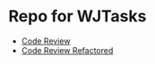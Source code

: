 # Repo for WJTasks

- [Code Review](CodeReview/index.html)
- [Code Review Refactored](CodeReviewRefactor/index.html)
